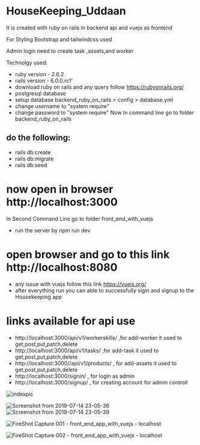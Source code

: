 # HouseKeeping_Uddaan
It is created with ruby on rails in backend api and vuejs as frontend

For Styling Bootstrap and tailwindcss used

Admin login need to create task ,assets,and worker

Technolgy used:
* ruby version - 2.6.2
* rails version - 6.0.0.rc1'
* download ruby on rails and any query follow https://rubyonrails.org/
* postgresql database
* setup database backend_ruby_on_rails > config > database.yml
* change username to "system require"
* change password to "system require"
Now
In command line go to folder backend_ruby_on_rails
## do the following:
* rails db:create
* rails db:migrate
* rails db:seed
# now open in browser http://localhost:3000

In Second Command Line go to folder front_end_with_vuejs
* run the server by npm run dev
# open browser and go to this link http://localhost:8080
* any issue with vuejs follow this link https://vuejs.org/
* after everything run you can able to successfully sigin and signup to the Housekeeping app

# links available for api use
* http://localhost:3000/api/v1/workerskills/  ,for add-worker it used to get,post,put,patch,delete
* http://localhost:3000/api/v1/tasks/ ,for add-task it used to get,post,put,patch,delete
* http://localhost:3000//api/v1/products/ , for add-assets it used to get,post,put,patch,delete
* http://localhost:3000/signin/ , for login as admin
* http://localhost:3000/signup/ , for creating account for admin controll 


![indexpic](https://user-images.githubusercontent.com/31169310/61187605-1f78f400-a691-11e9-833d-677fa32990e0.jpg)


![Screenshot from 2019-07-14 23-05-36](https://user-images.githubusercontent.com/31169310/61187189-51d42280-a68c-11e9-91b5-739e46d57b07.png)
![Screenshot from 2019-07-14 23-05-39](https://user-images.githubusercontent.com/31169310/61187190-53054f80-a68c-11e9-8c8a-c4c0c663cc00.png)


![FireShot Capture 001 - front_end_app_with_vuejs - localhost](https://user-images.githubusercontent.com/31169310/61187175-1df8fd00-a68c-11e9-9410-05b9ed7a952a.png)

![FireShot Capture 002 - front_end_app_with_vuejs - localhost](https://user-images.githubusercontent.com/31169310/61187176-1fc2c080-a68c-11e9-9a01-0bdb0fdfc5ab.png)
